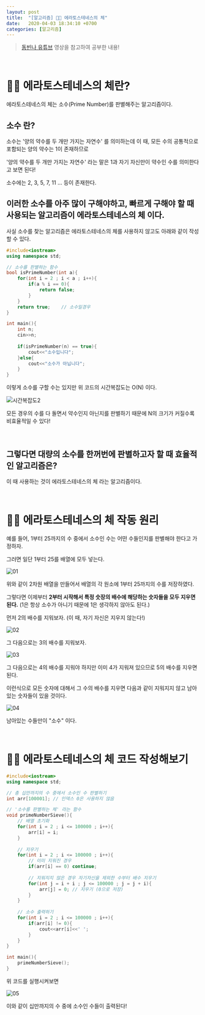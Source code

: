 ```yaml
---
layout: post
title:  "[알고리즘] 👨‍🦳 에라토스테네스의 체"
date:   2020-04-03 18:34:10 +0700
categories: [알고리즘]
---
```


> [동빈나 유튜브](https://www.youtube.com/watch?v=5ypkoEgFdH8&list=PLRx0vPvlEmdDHxCvAQS1_6XV4deOwfVrz&index=24) 영상을 참고하여 공부한 내용!

<br>

# 👨‍🦳 에라토스테네스의 체란?

에라토스테네스의 체는 소수(Prime Number)를 판별해주는 알고리즘이다.

## __소수__ 란?

소수는 '양의 약수를 두 개만 가지는 자연수' 를 의미하는데 이 때, 모든 수의 공통적으로 포함되는 양의 약수는 1이 존재하므로 

'양의 약수를 두 개만 가지는 자연수' 라는 말은 1과 자기 자신만이 약수인 수를 의미한다고 보면 된다!

소수에는 2, 3, 5, 7, 11 ... 등이 존재한다.

## 이러한 소수를 아주 많이 구해야하고, 빠르게 구해야 할 때 사용되는 알고리즘이 __에라토스테네스의 체__ 이다.

사실 소수를 찾는 알고리즘은 에라토스테네스의 체를 사용하지 않고도 아래와 같이 작성할 수 있다.

~~~c++
#include<iostream>
using namespace std;

// 소수를 판별하는 함수 
bool isPrimeNumber(int a){
	for(int i = 2 ; i < a ; i++){
		if(a % i == 0){
			return false;
		}
	}	
	return true;	// 소수일경우  
}

int main(){
	int n;
	cin>>n;
	
	if(isPrimeNumber(n) == true){
		cout<<"소수입니다";
	}else{
		cout<<"소수가 아닙니다"; 
	}
}
~~~

이렇게 소수를 구할 수는 있지만 위 코드의 시간복잡도는 O(N) 이다. 

![시간복잡도2](https://user-images.githubusercontent.com/31889335/78375858-62f10500-7608-11ea-9fe5-5915694f84c6.PNG)

모든 경우의 수를 다 돌면서 약수인지 아닌지를 판별하기 때문에 N의 크기가 커질수록 비효율적일 수 있다!

<br>

## 그렇다면 대량의 소수를 한꺼번에 판별하고자 할 때 효율적인 알고리즘은?

이 때 사용하는 것이 에라토스테네스의 체 라는 알고리즘이다.

<br>

# 👨‍🦳 에라토스테네스의 체 작동 원리

예를 들어, 1부터 25까지의 수 중에서 소수인 수는 어떤 수들인지를 판별해야 한다고 가정하자.

그러면 일단 1부터 25를 배열에 모두 넣는다.

![01](https://user-images.githubusercontent.com/31889335/78376835-d3e4ec80-7609-11ea-97df-dc3356f16c32.PNG)

위와 같이 2차원 배열을 만들어서 배열의 각 원소에 1부터 25까지의 수를 저장하였다.

그렇다면 이제부터 __2부터 시작해서 특정 숫장의 배수에 해당하는 숫자들을 모두 지우면 된다.__ (1은 항상 소수가 아니기 때문에 1은 생각하지 않아도 된다.)

먼저 2의 배수를 지워보자. (이 때, 자기 자신은 지우지 않는다!)

![02](https://user-images.githubusercontent.com/31889335/78377169-3a6a0a80-760a-11ea-884a-c8fc583e4c10.PNG)

그 다음으로는 3의 배수를 지워보자.

![03](https://user-images.githubusercontent.com/31889335/78377350-77360180-760a-11ea-979b-49c265a3a6f4.PNG)

그 다음으로는 4의 배수를 지워야 하지만 이미 4가 지워져 있으므로 5의 배수를 지우면 된다.

이런식으로 모든 숫자에 대해서 그 수의 배수를 지우면 다음과 같이 지워지지 않고 남아있는 숫자들이 있을 것이다.

![04](https://user-images.githubusercontent.com/31889335/78378056-676aed00-760b-11ea-9e90-428b99cef90b.PNG)

남아있는 수들만이 "소수" 이다.

<br>

# 👨‍🦳 에라토스테네스의 체 코드 작성해보기

~~~c++
#include<iostream>
using namespace std;

// 총 십만까지의 수 중에서 소수인 수 판별하기  
int arr[100001]; // 인덱스 0은 사용하지 않음  

// '소수를 판별하는 체' 라는 함수  
void primeNumberSieve(){
	// 배열 초기화  
	for(int i = 2 ; i <= 100000 ; i++){
		arr[i] = i;
	}
	
	// 지우기  
	for(int i = 2 ; i <= 100000 ; i++){
		// 이미 지워진 경우  
		if(arr[i] == 0) continue;
		
		// 지워지지 않은 경우 자기자신을 제외한 수부터 배수 지우기  
		for(int j = i + i ; j <= 100000 ; j = j + i){
			arr[j] = 0;	// 지우기 (0으로 저장) 
		} 
	}
	
	// 소수 출력하기 
	for(int i = 2 ; i <= 100000 ; i++){
		if(arr[i] != 0){
			cout<<arr[i]<<' ';
		}
	} 
}

int main(){
	primeNumberSieve();
} 
~~~

위 코드를 실행시켜보면

![05](https://user-images.githubusercontent.com/31889335/78379468-6044de80-760d-11ea-958e-64eb8bd1a411.PNG)

이와 같이 십만까지의 수 중에 소수인 수들이 출력된다!

<br>

